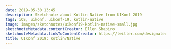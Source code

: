 ```yaml
---
date: 2019-05-30 13:45
description: Sketchnote about Kotlin Native from UIKonf 2019
tags: iOS, uikonf, uikonf-19, kotlin-native
image: images/sketchnotes/uikonf19-kotlin-native-small.jpg
sketchnoteMetadata.contentCreator: Ellen Shapiro
sketchnoteMetadata.linkToContentCreator: https://twitter.com/designatednerd
title: UIKonf 2019: Kotlin/Native
---
```

